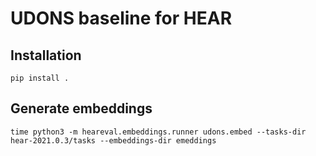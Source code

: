 # UDONS baseline for HEAR

## Installation

`pip install .`

## Generate embeddings

```
time python3 -m heareval.embeddings.runner udons.embed --tasks-dir hear-2021.0.3/tasks --embeddings-dir emeddings
```
